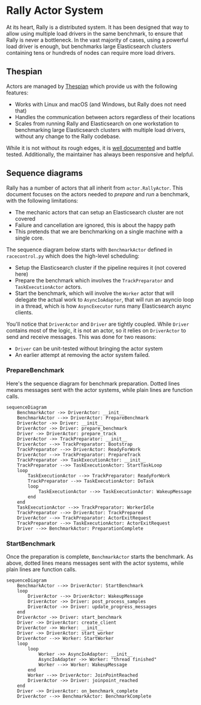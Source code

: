 # Rally Actor System

At its heart, Rally is a distributed system. It has been designed that way to
allow using multiple load drivers in the same benchmark, to ensure that Rally
is never a bottleneck. In the vast majority of cases, using a powerful load
driver is enough, but benchmarks large Elasticsearch clusters containing tens
or hundreds of nodes can require more load drivers.

## Thespian

Actors are managed by [Thespian](https://thespianpy.com/doc/) which provide us
with the following features:

 * Works with Linux and macOS (and Windows, but Rally does not need that)
 * Handles the communication between actors regardless of their locations
 * Scales from running Rally and Elasticsearch on one workstation to
   benchmarking large Elasticsearch clusters with multiple load drivers,
   without any change to the Rally codebase.

While it is not without its rough edges, it is [well
documented](https://thespianpy.com/doc/using.html) and battle tested.
Additionally, the maintainer has always been responsive and helpful.

## Sequence diagrams

Rally has a number of actors that all inherit from `actor.RallyActor`. This
document focuses on the actors needed to *prepare* and *run* a benchmark, with
the following limitations:

 * The mechanic actors that can setup an Elasticsearch cluster are not covered
 * Failure and cancellation are ignored, this is about the happy path
 * This pretends that we are benchmarking on a single machine with a single
   core.

The sequence diagram below starts with `BenchmarkActor` defined in
`racecontrol.py` which does the high-level scheduling:

 * Setup the Elasticsearch cluster if the pipeline requires it (not covered
   here)
 * Prepare the benchmark which involves the `TrackPreparator` and
   `TaskExecutionActor` actors.
 * Start the benchmark, which will involve the `Worker` actor that will
   delegate the actual work to `AsyncIoAdapter`, that will run an asyncio loop
   in a thread, which is how `AsyncExecutor` runs many Elasticsearch async
   clients.

You'll notice that `DriverActor` and `Driver` are tightly coupled. While
`Driver` contains most of the logic, it is not an actor, so it relies on
`DriverActor` to send and receive messages. This was done for two reasons:

 * `Driver` can be unit-tested without bringing the actor system
 * An earlier attempt at removing the actor system failed.

### PrepareBenchmark

Here's the sequence diagram for benchmark preparation. Dotted lines
means messages sent with the actor systems, while plain lines are
function calls.

```mermaid
sequenceDiagram
    BenchmarkActor ->> DriverActor: __init__
    BenchmarkActor -->> DriverActor: PrepareBenchmark
    DriverActor ->> Driver: __init__
    DriverActor ->> Driver: prepare_benchmark
    Driver ->> DriverActor: prepare_track
    DriverActor ->> TrackPreparator: __init__
    DriverActor -->> TrackPreparator: Bootstrap
    TrackPreparator -->> DriverActor: ReadyForWork
    DriverActor -->> TrackPreparator: PrepareTrack
    TrackPreparator ->> TaskExecutionActor: __init__
    TrackPreparator -->> TaskExecutionActor: StartTaskLoop
    loop
        TaskExecutionActor -->> TrackPreparator: ReadyForWork
        TrackPreparator -->> TaskExecutionActor: DoTask
        loop
            TaskExecutionActor -->> TaskExecutionActor: WakeupMessage
        end
    end
    TaskExecutionActor -->> TrackPreparator: WorkerIdle
    TrackPreparator -->> DriverActor: TrackPrepared
    DriverActor -->> TrackPreparator: ActorExitRequest
    TrackPreparator -->> TaskExecutionActor: ActorExitRequest
    Driver -->> BenchmarkActor: PreparationComplete
```

### StartBenchmark

Once the preparation is complete, `BenchmarkActor` starts the
benchmark. As above, dotted lines means messages sent with the actor
systems, while plain lines are function calls.

```mermaid
sequenceDiagram
    BenchmarkActor -->> DriverActor: StartBenchmark
    loop
        DriverActor -->> DriverActor: WakeupMessage
        DriverActor ->> Driver: post_process_samples
        DriverActor ->> Driver: update_progress_messages
    end
    DriverActor ->> Driver: start_benchmark
    Driver ->> DriverActor: create_client
    DriverActor ->> Worker: __init__
    Driver ->> DriverActor: start_worker
    DriverActor -->> Worker: StartWorker
    loop
        loop
            Worker ->> AsyncIoAdapter: __init__
            AsyncIoAdapter ->> Worker: "thread finished"
            Worker -->> Worker: WakeupMessage
        end
        Worker -->> DriverActor: JoinPointReached
        DriverActor ->> Driver: joinpoint_reached
    end
    Driver ->> DriverActor: on_benchmark_complete
    DriverActor -->> BenchmarkActor: BenchmarkComplete
```
